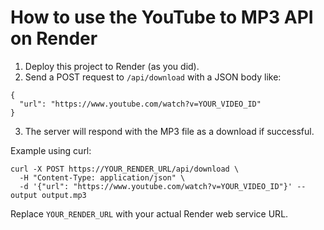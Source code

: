 # How to use the YouTube to MP3 API on Render

1. Deploy this project to Render (as you did).
2. Send a POST request to `/api/download` with a JSON body like:

```
{
  "url": "https://www.youtube.com/watch?v=YOUR_VIDEO_ID"
}
```

3. The server will respond with the MP3 file as a download if successful.

Example using curl:

```
curl -X POST https://YOUR_RENDER_URL/api/download \
  -H "Content-Type: application/json" \
  -d '{"url": "https://www.youtube.com/watch?v=YOUR_VIDEO_ID"}' --output output.mp3
```

Replace `YOUR_RENDER_URL` with your actual Render web service URL.
